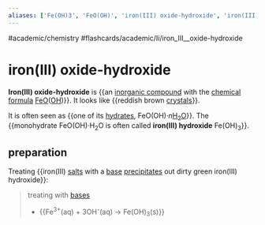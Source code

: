 ```yaml
---
aliases: ['Fe(OH)3', 'FeO(OH)', 'iron(III) oxide-hydroxide', 'iron(III) hydroxide',]
---
```


#academic/chemistry #flashcards/academic/Ii/iron_III__oxide-hydroxide

# iron(III) oxide-hydroxide

__Iron(III) oxide-hydroxide__ is {{an [inorganic compound](inorganic%30compound.md) with the [chemical formula](chemical%30formula.md) [Fe](iron.md)[O](oxygen.md)([OH](hydroxide.md))}}. It looks like {{reddish brown [crystals](crystal.md)}}.

It is often seen as {{one of its [hydrates](hydrate.md), FeO(OH)·_n_[H<sub>2</sub>O](water.md)}}. The {{monohydrate FeO(OH)·H<sub>2</sub>O is often called __iron(III) hydroxide__ Fe(OH)<sub>3</sub>}}.

## preparation

Treating {{iron(III) [salts](salt%30(chemistry).md) with a [base](base%30(chemistry).md) [precipitates](precipitate.md) out dirty green iron(III) hydroxide}}:

> treating with [bases](base%20(chemistry).md)
> - {{Fe<sup>3+</sup>(aq) + 3OH<sup>-</sup>(aq) → Fe(OH)<sub>3</sub>(s)}}
